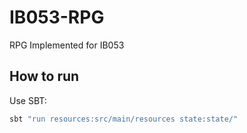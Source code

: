 # IB053-RPG
RPG Implemented for IB053

## How to run

Use SBT:
```bash
sbt "run resources:src/main/resources state:state/"
```
